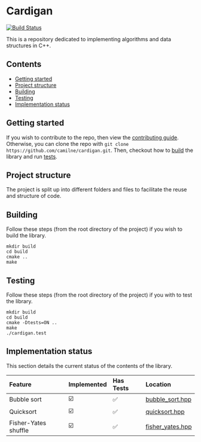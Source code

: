 # Cardigan

[![Build Status](https://travis-ci.org/camilne/cardigan.svg?branch=master)](https://travis-ci.org/camilne/cardigan)

This is a repository dedicated to implementing algorithms and data structures in
C++.

## Contents

* [Getting started](#getting-started)
* [Project structure](#project-structure)
* [Building](#building)
* [Testing](#testing)
* [Implementation status](#implementation-status)

## Getting started

If you wish to contribute to the repo, then view the
[contributing guide][contrib-guide]. Otherwise, you can clone the repo with
`git clone https://github.com/camilne/cardigan.git`. Then, checkout how to
[build](#building) the library and run [tests](#testing).

## Project structure

The project is split up into different folders and files to facilitate the reuse
and structure of code.

## Building

Follow these steps (from the root directory of the project) if you wish to build
the library.
```
mkdir build
cd build
cmake ..
make
```

## Testing

Follow these steps (from the root directory of the project) if you with to test the library.
```
mkdir build
cd build
cmake -Dtests=ON ..
make
./cardigan.test
```

## Implementation status

This section details the current status of the contents of the library.

| Feature              | Implemented             | Has Tests          | Location                                             |
| :-------------       | :-------------          | :-------------     | :-------------                                       |
| Bubble sort          | :ballot_box_with_check: | :white_check_mark: | [bubble_sort.hpp](include/sorting/bubble_sort.hpp)   |
| Quicksort            | :ballot_box_with_check: | :white_check_mark: | [quicksort.hpp](include/sorting/quicksort.hpp)       |
| Fisher-Yates shuffle | :ballot_box_with_check: | :white_check_mark: | [fisher_yates.hpp](include/permute/fisher_yates.hpp) |


[contrib-guide]: https://github.com/camilne/cardigan/blob/master/.github/CONTRIBUTING.md
